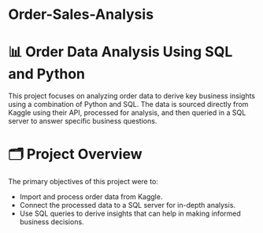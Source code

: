 # Order-Sales-Analysis
# 📊 Order Data Analysis Using SQL and Python
This project focuses on analyzing order data to derive key business insights using a combination of Python and SQL. The data is sourced directly from Kaggle using their API, processed for analysis, and then queried in a SQL server to answer specific business questions.

# 🗂️ Project Overview
The primary objectives of this project were to:
  * Import and process order data from Kaggle.
  * Connect the processed data to a SQL server for in-depth analysis.
  * Use SQL queries to derive insights that can help in making informed business decisions.
